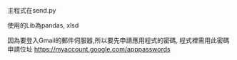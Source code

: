 
主程式在send.py

使用的Lib為pandas, xlsd

因為要登入Gmail的郵件伺服器,所以要先申請應用程式的密碼, 程式裡需用此密碼
申請位址
https://myaccount.google.com/apppasswords
